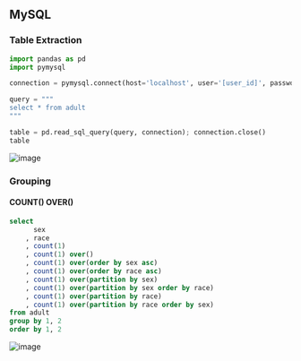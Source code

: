 
## MySQL
### Table Extraction
```python
import pandas as pd
import pymysql

connection = pymysql.connect(host='localhost', user='[user_id]', password='[password]', db='[database]', charset='utf8')

query = """
select * from adult
"""

table = pd.read_sql_query(query, connection); connection.close()
table
```
![image](https://user-images.githubusercontent.com/56889151/155865692-981285c1-553c-46eb-9ea4-7fcd6204c6de.png)


### Grouping
#### COUNT() OVER()
```sql
select 
      sex
    , race
    , count(1)
    , count(1) over()
    , count(1) over(order by sex asc)
    , count(1) over(order by race asc)
    , count(1) over(partition by sex)
    , count(1) over(partition by sex order by race)    
    , count(1) over(partition by race)
    , count(1) over(partition by race order by sex)
from adult
group by 1, 2
order by 1, 2
```
![image](https://user-images.githubusercontent.com/56889151/155866046-e277a237-a3c3-4f1f-8115-5cf99e74c8be.png)




